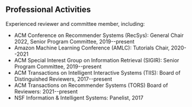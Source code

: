 Professional Activities
-----------------------

Experienced reviewer and committee member, including:

* ACM Conference on Recommender Systems (RecSys): General Chair 2022, Senior Program Committee, 2019--present
* Amazon Machine Learning Conference (AMLC): Tutorials Chair, 2020--2021
* ACM Special Interest Group on Information Retrieval (SIGIR): Senior Program Committee, 2019--present
* ACM Transactions on Intelligent Interactive Systems (TIIS): Board of Distinguished Reviewers, 2017--present
* ACM Transactions on Recommender Systems (TORS) Board of Reviewers: 2021--present
* NSF Information & Intelligent Systems: Panelist, 2017
